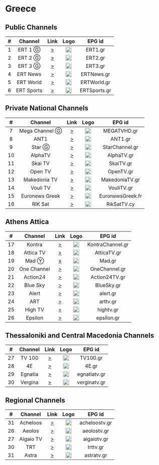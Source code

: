 <h1>Greece</h1>

<h2>Public Channels</h2>

| # |  Channel   |                                 Link                                  |                           Logo                           |    EPG id    |
|:-:|:----------:|:---------------------------------------------------------------------:|:--------------------------------------------------------:|:------------:|
| 1 |  ERT 1 Ⓖ   |    [>](https://ertflix.s.llnwi.net/ertlive/ert1/default/index.mpd)    | <img height="20" src="https://i.imgur.com/WWMe8IY.png"/> |   ERT1.gr    |
| 2 |  ERT 2 Ⓖ   |  [>](https://ertflix.s.llnwi.net/ertlive/ertnews/default/index.mpd)   | <img height="20" src="https://i.imgur.com/pcusPFl.png"/> |   ERT2.gr    |
| 3 |  ERT 3 Ⓖ   |  [>](https://ertflix.s.llnwi.net/ertlive/ertnews/default/index.mpd)   | <img height="20" src="https://i.imgur.com/KyhzDRm.png"/> |   ERT3.gr    |
| 4 |  ERT News  |  [>](https://ertflix.s.llnwi.net/ertlive/ertnews/default/index.mpd)   | <img height="20" src="https://i.imgur.com/saIGLvr.png"/> |  ERTNews.gr  |
| 5 | ERT World  |  [>](https://ertflix.s.llnwi.net/ertlive/ertworld/default/index.mpd)  | <img height="20" src="https://i.imgur.com/KsMTWYw.png"/> | ERTWorld.gr  |
| 6 | ERT Sports | [>](https://ertflix.s.llnwi.net/ertlive/ertsports1/default/index.mpd) | <img height="20" src="https://i.imgur.com/gebWmAB.png"/> | ERTSports.gr |

<h2>Private National Channels</h2>

| #  |    Channel     |                                                                                                                                                                                                                                                                                                                                                                      Link                                                                                                                                                                                                                                                                                                                                                                       |                                                                    Logo                                                                    |      EPG id      |
|:--:|:--------------:|:-----------------------------------------------------------------------------------------------------------------------------------------------------------------------------------------------------------------------------------------------------------------------------------------------------------------------------------------------------------------------------------------------------------------------------------------------------------------------------------------------------------------------------------------------------------------------------------------------------------------------------------------------------------------------------------------------------------------------------------------------:|:------------------------------------------------------------------------------------------------------------------------------------------:|:----------------:|
| 7  | Mega Channel Ⓖ |                                                                                                                                                                                                                                                                                                                        [>](https://c98db5952cb54b358365984178fb898a.msvdn.net/live/S86713049/gonOwuUacAxM/playlist.m3u8)                                                                                                                                                                                                                                                                                                                        |                                          <img height="20" src="https://i.imgur.com/TjLy6KT.png"/>                                          |   MEGATVHD.gr    |
| 8  |      ANT1      |                                                                                                                                                                                                                                                                                                                         [>](https://d1nfykbwa3n98t.cloudfront.net/out/v1/6e5667da5a6843899a337dea72adb61b/antenna.m3u8)                                                                                                                                                                                                                                                                                                                         |                                          <img height="20" src="https://i.imgur.com/xDdVa9U.png"/>                                          |     ANT1.gr      |
| 9  |     Star Ⓖ     |                                                                                                                                                                                                                                                                                                                                       [>](https://livestar.siliconweb.com/media/star1/star1mediumhd.m3u8)                                                                                                                                                                                                                                                                                                                                       |                                          <img height="20" src="https://i.imgur.com/Hp0stVQ.png"/>                                          |  StarChannel.gr  |
| 10 |    AlphaTV     |                                                                                                                                                                                                                                                                                                                           [>](https://alphatvlive.siliconweb.com/1/Y2Rsd1lUcUVoajcv/UVdCN25h/hls/live/playlist.m3u8)                                                                                                                                                                                                                                                                                                                            |                                          <img height="20" src="https://i.imgur.com/bAVGX0l.png"/>                                          |    AlphaTV.gr    |
| 11 |    Skai TV     |                                                                                                                                                                                                                                                                                                                                         [>](https://skai-live.siliconweb.com/media/cambria4/index.m3u8)                                                                                                                                                                                                                                                                                                                                         |                                          <img height="20" src="https://i.imgur.com/TSg7B8X.png"/>                                          |    SkaiTV.gr     |
| 12 |    Open TV     |                                                                                                                                                                                                                                                                                                                          [>](https://liveopencloud.siliconweb.com/1/ZlRza2R6L2tFRnFJ/eWVLSlQx/hls/live/playlist.m3u8)                                                                                                                                                                                                                                                                                                                           |                                          <img height="20" src="https://i.imgur.com/HzBmvPT.png"/>                                          |    OpenTV.gr     |
| 13 |  Makedonia TV  |                                                                                                                                                                                                                                                                                                                          [>](https://dlm34ll53zqql.cloudfront.net/out/v1/d4177931deff4c7ba994b8126d153d9f/maktv.m3u8)                                                                                                                                                                                                                                                                                                                           |                                          <img height="20" src="https://i.imgur.com/90iDHbQ.png"/>                                          |  MakedoniaTV.gr  |
| 14 |    Vouli TV    |                                                                                                                                                                                                                                                                                                                                          [>](http://streamer-cache.grnet.gr/parliament/hls/webtv.m3u8)                                                                                                                                                                                                                                                                                                                                          |                                          <img height="20" src="https://i.imgur.com/1vqW7lc.png"/>                                          |    VouliTV.gr    |
| 15 | Euronews Greek | [>](https://manifest.googlevideo.com/api/manifest/hls_variant/expire/1708135889/ei/ccHPZYOfNpa41wLw85rgDA/ip/2001%3A9e8%3A22c%3Aee00%3A57a2%3Aeb3%3Ac696%3Aa762/id/uWIhV9gQClg.2/source/yt_live_broadcast/requiressl/yes/xpc/EgVo2aDSNQ%3D%3D/hfr/1/playlist_duration/30/manifest_duration/30/maudio/1/spc/UWF9f-6IDVTs5-2dy0AVeKcl5_pllEQhIzC1P6ZQqfg1nWU/vprv/1/go/1/pacing/0/nvgoi/1/keepalive/yes/fexp/24007246/dover/11/itag/0/playlist_type/DVR/sparams/expire%2Cei%2Cip%2Cid%2Csource%2Crequiressl%2Cxpc%2Chfr%2Cplaylist_duration%2Cmanifest_duration%2Cmaudio%2Cspc%2Cvprv%2Cgo%2Citag%2Cplaylist_type/sig/AJfQdSswRgIhAKHKG1xVSTvOPOLOfAtgYGxjT5TXFh2fpuXgX3_N52NlAiEA2nRFl4bWATy1aF6dOwQLfrm1MlDEZT2BWJUOBYET0wE%3D/file/index.m3u8) | <img height="20" src="https://upload.wikimedia.org/wikipedia/commons/thumb/4/46/Euronews_2016_logo.svg/640px-Euronews_2016_logo.svg.png"/> | EuronewsGreek.fr |
| 16 |    RIK Sat     |                                                                                                                                                                                                                                                                                                                                             [>](https://l3.cloudskep.com/cybcsat/abr/playlist.m3u8)                                                                                                                                                                                                                                                                                                                                             |                                          <img height="20" src="https://i.imgur.com/9edlXHP.png"/>                                          |   RikSatTV.cy    |

<h2>Athens Attica</h2>

| #  |   Channel   |                                                Link                                                 |                           Logo                           |      EPG id      |
|:--:|:-----------:|:---------------------------------------------------------------------------------------------------:|:--------------------------------------------------------:|:----------------:|
| 17 |   Kontra    |                  [>](http://kontralive.siliconweb.com/live/kontratv/playlist.m3u8)                  | <img height="20" src="https://i.imgur.com/ROZ9VfV.png"/> | KontraChannel.gr |
| 18 |  Attica TV  |              [>](https://atticatv.siliconweb.com/atticatv/atticaliveabr/playlist.m3u8)              | <img height="20" src="https://i.imgur.com/IEBVE91.png"/> |   AtticaTV.gr    |
| 19 |    Mad Ⓨ    |                                                [x]()                                                | <img height="20" src="https://i.imgur.com/OTTxxGe.png"/> |      Mad.gr      |
| 20 | One Channel |                  [>](https://onechannel.siliconweb.com/one/stream/chunks_dvr.m3u8)                  | <img height="20" src="https://i.imgur.com/GwKaHbM.png"/> |  OneChannel.gr   |
| 21 |  Action24   |               [>](https://actionlive.siliconweb.com/actionabr/actiontv/playlist.m3u8)               | <img height="20" src="https://i.imgur.com/Zi1YohT.png"/> |  Action24TV.gr   |
| 22 |  Blue Sky   |               [>](https://cdn1.smart-tv-data.com/bluesky/bluesky-live/playlist.m3u8)                | <img height="20" src="https://i.imgur.com/rzuQslM.png"/> |    BlueSky.gr    |
| 23 |    Alert    |                      [>](https://itv.streams.ovh/ALEERT/ALEERT/playlist.m3u8)                       | <img height="20" src="https://i.imgur.com/xqa87lG.png"/> |     alert.gr     |
| 24 |     ART     |                        [>](https://rumble.com/live-hls/49ln50/playlist.m3u8)                        | <img height="20" src="https://i.imgur.com/7TyUxLj.png"/> |     arttv.gr     |
| 25 |   High TV   |                      [>](https://live.streams.ovh/hightv/hightv/playlist.m3u8)                      | <img height="20" src="https://i.imgur.com/wHzCGry.png"/> |    hightv.gr     |
| 26 |   Epsilon   |         [>](https://channel.streams.ovh:1936/epsilontv/epsilontv/chunklist_w504007122.m3u8)         | <img height="20" src="https://i.imgur.com/vUQSDvZ.png"/> |    epsilon.gr    |


<h2>Thessaloniki and Central Macedonia Channels</h2>

| #  | Channel |                                               Link                                                |                           Logo                            |    EPG id    |
|:--:|:-------:|:-------------------------------------------------------------------------------------------------:|:---------------------------------------------------------:|:------------:|
| 27 | TV 100  |                        [>](https://live.fm100.gr/hls/tv100/1_2/index.m3u8)                        | <img height="20" src="https://i.imgur.com/9rtf8OR.png"/>  |   TV100.gr   |
| 28 |   4E    |              [>](http://eu2.tv4e.gr:1935/live/smil:myStream.sdp.smil/playlist.m3u8)               | <img height="20" src="https://i.imgur.com/Ed085oJ.png"/>  |    4E.gr     |
| 29 | Egnatia |                 [>](https://video.streams.ovh:1936/egnatiatv/egnatiatv/index.m3u)                 | <img height="20" src="https://i.imgur.com/zuyYIca.png"/>  | egnatiatv.gr |
| 30 | Vergina |                 [>](https://video-weaver.fra06.hls.ttvnw.net/v1/playlist/CtoEe0wbk44WoYcHW6bg0DQ78JMT3o9COAfVJmmkdcCk5KkaIAM2bGUAoKh3vW_W4mm-n-VGbFVB-ybGO_Jdu-ehftjEHH3szYCQ50M6qtc4N94DnkRhOcxXB2T_FC4AxwpW4-BLeIdIjjm7TlHkeH18D6fG97uQAu1tsWoUGu5u9gFyfvOoZrWEuaViiMRL5A-HtLu19-kRR4p_affjMEHR7Qyq4UeP2WE502TNCF4MpZDUakoIhovjJtPhhznT-siRhoGZ5rfjxADvikw5NmKFGChR7-Bc_cu-UEHFGGvvqAnkUCQSbFIDVW61ILoii2r9PiLEwnqIB673DeNO2AaRiSzEKXAu6pNvI8kfd_m5b138N1svRZW-UU_215b7d06tgW_dqKP7IzRauNJCJjtkunvc6X4VpdtE-aLCXCv7srBpnAkJNkbrr7DW9pkm5OMBMRAvMDazUF89L5P0NAmC91uZEqVgj0BwfjukthzH6ZbRIp4fqa4M9ZSl0tcDjTzOjC5QhsqoDcaAXeNNmILM77QLtPQ7hj14HPlBZPnae5ilVk3klc4BOckIOlyWxH3HSPsVw_lMY4PHpxYCRVsVZE_QGgpDrmT7Khm_uXGLDE3sCFJxkCxsX467d_1l9IgI8LSDYeLheyq_jgN53SjZYZQf3VwvOmcwr9Mjvll7J0HiYVsCm0lvflW1-o8QcJfCDj-zmERaOkCRql3AxiMvigKVGQgrBfu784k5IhqHG-ipNat9nnDHayDBPoycxhphUiWhiljNFHcfiLYZFHPNeHVIGcaou2PfMgYaDC7T0_lvAaa74-EQmCABKglldS13ZXN0LTIw3wg.m3u8)                 | <img height="20" src="https://i.imgur.com/cpF6wvR.png"/>  | verginatv.gr |

<h2>Regional Channels</h2>

| #  |  Channel  |                                                                                                                                                                                                                                                                                                                                                                                                                                                                                                                                                  Link                                                                                                                                                                                                                                                                                                                                                                                                                                                                                                                                                   |                           Logo                            |    EPG id     |
|:--:|:---------:|:-------------------------------------------------------------------------------------------------------------------------------------------------------------------------------------------------------------------------------------------------------------------------------------------------------------------------------------------------------------------------------------------------------------------------------------------------------------------------------------------------------------------------------------------------------------------------------------------------------------------------------------------------------------------------------------------------------------------------------------------------------------------------------------------------------------------------------------------------------------------------------------------------------------------------------------------------------------------------------------------------------------------------------------------------------------------------------------------------------:|:---------------------------------------------------------:|:-------------:|
| 31 | Acheloos  |                                                                                                                                                                                                                                                                                                                                                                                                                                                                                                                       [>](http://srv.viiideo.gr:1935/axeloos/live/playlist.m3u8)                                                                                                                                                                                                                                                                                                                                                                                                                                                                                                                        | <img height="20" src="https://i.imgur.com/5SVMxcu.png" /> | acheloostv.gr |
| 26 |  Aeolos   |                                                                                                                                                                                                                                                                                                                                                                                                                                                                                                                       [>](https://cdn.istoikona.com/aeolostv/live/playlist.m3u8)                                                                                                                                                                                                                                                                                                                                                                                                                                                                                                                        | <img height="20" src="https://i.imgur.com/4G9VvUg.png"/>  |  aeolostv.gr  |
| 27 | Aigaio TV |                                                                                                                                                                                                                                                                                                                                                                                                                                                                                                                   [>](https://250weu.bozztv.com/ssh101/ssh101/aigaiotv/playlist.m3u8)                                                                                                                                                                                                                                                                                                                                                                                                                                                                                                                   | <img height="20" src="https://i.imgur.com/7LfuDJi.png"/>  |  aigaiotv.gr  |
| 30 |    TRT    |                                                                                                                                                                                                                                                                                                                                                                                                                                                                                                                    [>](https://www.hellasnet.tv/rest2.live.hn/u2r.trt/playlist.m3u8)                                                                                                                                                                                                                                                                                                                                                                                                                                                                                                                    | <img height="20" src="https://i.imgur.com/g0jPOcC.png"/>  |   trttv.gr    |
| 31 |   Astra   | [>](https://video-weaver.ber01.hls.ttvnw.net/v1/playlist/Cs0F8VvuKmKT7omcWx2DoxaqprdMaeQqkkRwHEKLBY5L_u4hKsfl9hq1K9MDeY43jhCsdmpZ9kl_M9FWTPrBHSxWV30qFJZXLnzN0mkg23prugCEEucGjcAlAuYd5pIhWzLtCFLZ0ZU478V_QEY9IRgLeGuJHMxczbTB_K8Wyc0Ibq7MwLuKCpuFr3OI_eZ24tu1lkyNWfKFNNIcrydJnABnD-MWyDBOwB9b3_OZ-ToYxqHgkaomj2ugSkrRQzd9phYHq04Vje63sNZaryKavirBgrUnW7EoWwotXZC-kNZdkTXOUCzfiXBghPUJ3GO9Pyse7D3kB8eDG7e0w7dnNdmGpQIk3iCxXvOp0TdbPDKkTyFmiy2KTw6DMmRj-5suxqkZ286G1seHcSW3Wk-W0HfHz2vg4LB3aIQV7N87cTrrsqL3EXqw2cHgCugo1JX8hHqU6ufADJ04vvzvQv1ZijP6TxNGhApHtTnZeSJOJlZrS26vzBhqGirrL9ablD3bFiAVEWFOxEXxwaxLw6e3pcRKHpCVZVW-Xg5O2zR_gIhGWJMYQDK3m-t_gRMyH4NMpYQingC4fIHHhtt1Go10obCrtKoqXcoSvEamsoE11JGoPq7XpS3rCltrKi1gRvjnUeu92Rrv_WvxVOeQU3i7qKvKsS79xD-A2BhdLraDft66KCCNa3p3rukTm0XxkRXzhuPKggC_4-7Fe4t5wSBNbotko6IYeqYHCdwspZpWys46jcaD5T8vr9DoPCFFBQwkATHliObGMs5iFE_QazxpnzEO9LpJgRaVrZ3UKPwhhgUeMQYWMGB-8_DcTOH9GEQfDxQolsmseTSKGmiwwGc9ygRnu53rJ13t5YsXqJhAFNrLBWlKOQsgxDee4GgpQxc4OtN4aH4xSwo89U4spqYDkTdEtlEes1qtzfNXiD1zhhciPUVyl3gqwppuDFHN3r7TGgy79uc68lO3JgE9vCUgASoJZXUtd2VzdC0yMN4I.m3u8) | <img height="20" src="https://i.imgur.com/oYRPfZm.png"/>  |  astratv.gr   |
